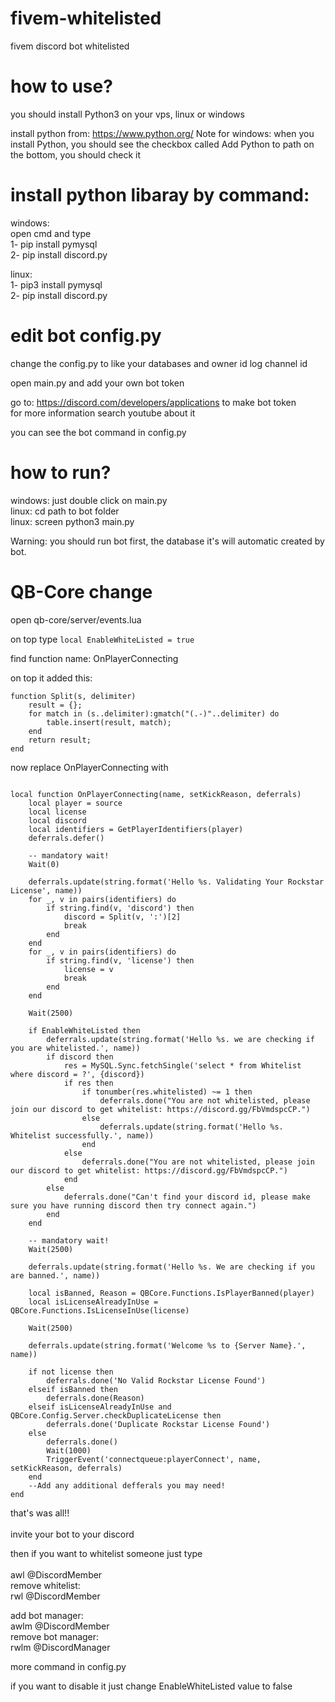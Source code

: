 # fivem-whitelisted
fivem discord bot whitelisted


# how to use?
you should install Python3 on your vps, linux or windows

install python from: https://www.python.org/
Note for windows: when you install Python, you should see the checkbox called Add Python to path on the bottom, you should check it<br />

# install python libaray by command:
windows:<br />
open cmd and type<br />
1- pip install pymysql<br />
2- pip install discord.py<br />


linux: <br />
1- pip3 install pymysql<br />
2- pip install discord.py<br />

# edit bot config.py
change the config.py to like your databases and owner id log channel id<br />

open main.py and add your own bot token <br />

go to: https://discord.com/developers/applications to make bot token<br /> for more information search youtube about it<br />

you can see the bot command in config.py<br />

# how to run?
windows: just double click on main.py<br />
linux: cd path to bot folder<br />
linux: screen python3 main.py<br />

Warning: you should run bot first, the database it's will automatic created by bot.<br />
# QB-Core change
open qb-core/server/events.lua

on top type ```local EnableWhiteListed = true```

find function name: OnPlayerConnecting

on top it added this: 

```
function Split(s, delimiter)
    result = {};
    for match in (s..delimiter):gmatch("(.-)"..delimiter) do
        table.insert(result, match);
    end
    return result;
end

```
now replace OnPlayerConnecting with
```

local function OnPlayerConnecting(name, setKickReason, deferrals)
    local player = source
    local license
    local discord
    local identifiers = GetPlayerIdentifiers(player)
    deferrals.defer()

    -- mandatory wait!
    Wait(0)

    deferrals.update(string.format('Hello %s. Validating Your Rockstar License', name))
    for _, v in pairs(identifiers) do
        if string.find(v, 'discord') then
            discord = Split(v, ':')[2]
            break
        end
    end
    for _, v in pairs(identifiers) do
        if string.find(v, 'license') then
            license = v
            break
        end
    end

    Wait(2500)

    if EnableWhiteListed then
        deferrals.update(string.format('Hello %s. we are checking if you are whitelisted.', name))
        if discord then
            res = MySQL.Sync.fetchSingle('select * from Whitelist where discord = ?', {discord})
            if res then
                if tonumber(res.whitelisted) ~= 1 then
                    deferrals.done("You are not whitelisted, please join our discord to get whitelist: https://discord.gg/FbVmdspcCP.")
                else
                    deferrals.update(string.format('Hello %s. Whitelist successfully.', name))
                end
            else
                deferrals.done("You are not whitelisted, please join our discord to get whitelist: https://discord.gg/FbVmdspcCP.")
            end
        else
            deferrals.done("Can't find your discord id, please make sure you have running discord then try connect again.")
        end
    end

    -- mandatory wait!
    Wait(2500)

    deferrals.update(string.format('Hello %s. We are checking if you are banned.', name))

    local isBanned, Reason = QBCore.Functions.IsPlayerBanned(player)
    local isLicenseAlreadyInUse = QBCore.Functions.IsLicenseInUse(license)

    Wait(2500)

    deferrals.update(string.format('Welcome %s to {Server Name}.', name))

    if not license then
        deferrals.done('No Valid Rockstar License Found')
    elseif isBanned then
        deferrals.done(Reason)
    elseif isLicenseAlreadyInUse and QBCore.Config.Server.checkDuplicateLicense then
        deferrals.done('Duplicate Rockstar License Found')
    else
        deferrals.done()
        Wait(1000)
        TriggerEvent('connectqueue:playerConnect', name, setKickReason, deferrals)
    end
    --Add any additional defferals you may need!
end

```

that's was all!!<br />
<br />
invite your bot to your discord<br />

then if you want to whitelist someone just type<br />
<br />
awl @DiscordMember<br />
remove whitelist:<br />
rwl @DiscordMember<br />

add bot manager:<br />
awlm @DiscordMember<br />
remove bot manager:<br />
rwlm @DiscordManager<br />

more command in config.py<br />

if you want to disable it just change EnableWhiteListed value to false
